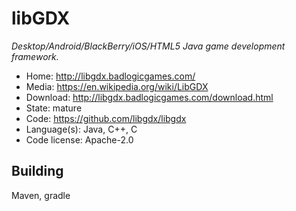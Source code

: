 # libGDX

_Desktop/Android/BlackBerry/iOS/HTML5 Java game development framework._

- Home: http://libgdx.badlogicgames.com/
- Media: https://en.wikipedia.org/wiki/LibGDX
- Download: http://libgdx.badlogicgames.com/download.html
- State: mature
- Code: https://github.com/libgdx/libgdx
- Language(s): Java, C++, C
- Code license: Apache-2.0

## Building

Maven, gradle

